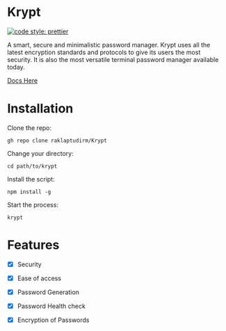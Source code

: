 # Krypt
[![code style: prettier](https://img.shields.io/badge/code_style-prettier-ff69b4.svg?style=flat-square)](https://github.com/prettier/prettier)

 A smart, secure and minimalistic password manager. Krypt uses all the latest encryption standards and protocols to give its users the most security. It is also the most versatile terminal password manager available today.
 
[Docs Here](https://github.com/Mkorp-Official/Krypt/wiki)

# Installation

Clone the repo:

```
gh repo clone raklaptudirm/Krypt
```

Change your directory:

```
cd path/to/krypt
```

Install the script:

```
npm install -g
```

Start the process:

```
krypt
```

# Features

- [x] Security
- [x] Ease of access
- [x] Password Generation
- [x] Password Health check
- [x] Encryption of Passwords



